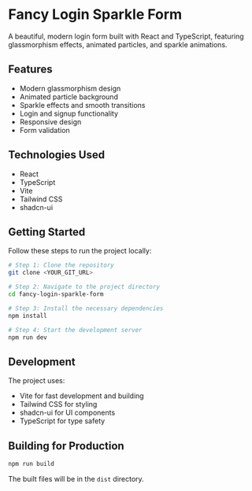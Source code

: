 
# Fancy Login Sparkle Form

A beautiful, modern login form built with React and TypeScript, featuring glassmorphism effects, animated particles, and sparkle animations.

## Features

- Modern glassmorphism design
- Animated particle background
- Sparkle effects and smooth transitions
- Login and signup functionality
- Responsive design
- Form validation

## Technologies Used

- React
- TypeScript
- Vite
- Tailwind CSS
- shadcn-ui

## Getting Started

Follow these steps to run the project locally:

```sh
# Step 1: Clone the repository
git clone <YOUR_GIT_URL>

# Step 2: Navigate to the project directory
cd fancy-login-sparkle-form

# Step 3: Install the necessary dependencies
npm install

# Step 4: Start the development server
npm run dev
```

## Development

The project uses:
- Vite for fast development and building
- Tailwind CSS for styling
- shadcn-ui for UI components
- TypeScript for type safety

## Building for Production

```sh
npm run build
```

The built files will be in the `dist` directory.
